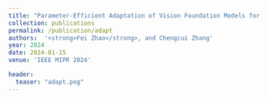 ```yaml
---
title: "Parameter-Efficient Adaptation of Vision Foundation Models for Building Damage Evaluation"
collection: publications
permalink: /publication/adapt
authors:  '<strong>Fei Zhao</strong>, and Chengcui Zhang'
year: 2024
date: 2024-01-15  
venue: 'IEEE MIPR 2024'

header:
  teaser: "adapt.png"
---
```



